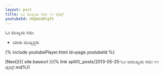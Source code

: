 ```yaml
---
layout: post
title: ಓಂ ಮುಖ್ಯಯ ನಮಃ ೧೧ ಟೈಮ್ಸ್
youtubeId: UDgHedBlgfk
---
```

 
 
 ಓಂ ಮುಖ್ಯಯ ನಮಃ  
 
 -  ಯಾರು ಮುಖ್ಯಸ್ಥರು 
 
  
 
  
 
 
 
 
 
 


{% include youtubePlayer.html id=page.youtubeId %}
 
[Next]({{ site.baseurl }}{% link  split1/_posts/2013-05-25-ಓಂ ಅಮುಖ್ಯಯ ನಮಃ ೧೧ ಟೈಮ್ಸ್.md%})
 
